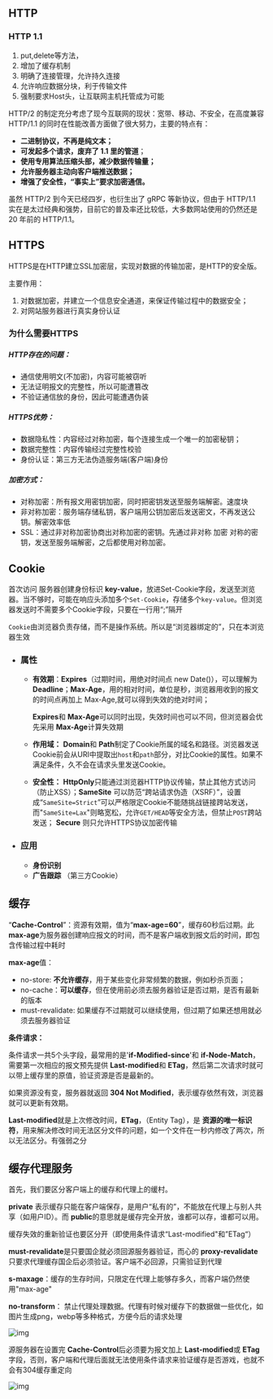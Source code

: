 

## HTTP

### HTTP 1.1

1. put,delete等方法，
2. 增加了缓存机制
3. 明确了连接管理，允许持久连接
4. 允许响应数据分块，利于传输文件
5. 强制要求Host头，让互联网主机托管成为可能



HTTP/2 的制定充分考虑了现今互联网的现状：宽带、移动、不安全，在高度兼容 HTTP/1.1 的同时在性能改善方面做了很大努力，主要的特点有：

- **二进制协议，不再是纯文本；**
- **可发起多个请求，废弃了 1.1 里的管道**；
- **使用专用算法压缩头部，减少数据传输量；**
- **允许服务器主动向客户端推送数据；**
- **增强了安全性，“事实上”要求加密通信。**

虽然 HTTP/2 到今天已经四岁，也衍生出了 gRPC 等新协议，但由于 HTTP/1.1 实在是太过经典和强势，目前它的普及率还比较低，大多数网站使用的仍然还是 20 年前的 HTTP/1.1。





























## HTTPS

HTTPS是在HTTP建立SSL加密层，实现对数据的传输加密，是HTTP的安全版。

主要作用：

1. 对数据加密，并建立一个信息安全通道，来保证传输过程中的数据安全；
2. 对网站服务器进行真实身份认证



### 为什么需要HTTPS

##### HTTP存在的问题：

- 通信使用明文(不加密)，内容可能被窃听
- 无法证明报文的完整性，所以可能遭篡改
- 不验证通信放的身份，因此可能遭遇伪装



##### HTTPS优势：

- 数据隐私性：内容经过对称加密，每个连接生成一个唯一的加密秘钥；
- 数据完整性：内容传输经过完整性校验
- 身份认证：第三方无法伪造服务端(客户端)身份

##### 加密方式：

- 对称加密：所有报文用密钥加密，同时把密钥发送至服务端解密。速度块
- 非对称加密：服务端存储私钥，客户端用公钥加密后发送密文，不再发送公钥。解密效率低
- SSL：通过非对称加密协商出对称加密的密钥。先通过非对称 加密 对称的密钥，发送至服务端解密，之后都使用对称加密。



## Cookie

首次访问 服务器创建身份标识  **key-value**，放进Set-Cookie字段，发送至浏览器。当不够时，可能在响应头添加多个`Set-Cookie`，存储多个`key-value`。但浏览器发送时不需要多个Cookie字段，只要在一行用“;”隔开

`Cookie`由浏览器负责存储，而不是操作系统。所以是“浏览器绑定的”，只在本浏览器生效

- ### **属性**

  - **有效期**：**Expires**（过期时间，用绝对时间点 new Date()），可以理解为 **Deadline**；**Max-Age**，用的相对时间，单位是秒，浏览器用收到的报文的时间点再加上 Max-Age,就可以得到失效的绝对时间；

    **Expires**和 **Max-Age**可以同时出现，失效时间也可以不同，但浏览器会优先采用 **Max-Age**计算失效期

  - **作用域：** **Domain**和 **Path**制定了Cookie所属的域名和路径。浏览器发送Cookie前会从URI中提取出`host`和`path`部分，对比Cookie的属性。如果不满足条件，久不会在请求头里发送Cookie。

  - **安全性：** **HttpOnly**只能通过浏览器HTTP协议传输，禁止其他方式访问（防止XSS）；**SameSite** 可以防范“跨站请求伪造（XSRF）”，设置成“`SameSite=Strict`”可以严格限定Cookie不能随挑战链接跨站发送，而"`SameSite=Lax`"则略宽松，允许`GET/HEAD`等安全方法，但禁止`POST`跨站发送； **Secure** 则只允许HTTPS协议加密传输

- ### 应用

  - **身份识别**
  - **广告跟踪** （第三方Cookie）

## 缓存

“**Cache-Control**”：资源有效期，值为“**max-age=60**”，缓存60秒后过期。此 **max-age**为服务器创建响应报文的时间，而不是客户端收到报文后的时间，即包含传输过程中耗时

**max-age**值：

- no-store: **不允许缓存**，用于某些变化非常频繁的数据，例如秒杀页面；
- no-cache：**可以缓存**，但在使用前必须去服务器验证是否过期，是否有最新的版本
- must-revalidate: 如果缓存不过期就可以继续使用，但过期了如果还想用就必须去服务器验证

**条件请求：**

​	条件请求一共5个头字段，最常用的是'**if-Modified-since**'和 **if-Node-Match**，需要第一次相应的报文预先提供 **Last-modified**和 **ETag**，然后第二次请求时就可以带上缓存里的原值，验证资源是否是最新的。

如果资源没有变，服务器就返回 **304 Not Modified**，表示缓存依然有效，浏览器就可以更新有效期。

**Last-modified**就是上次修改时间，**ETag**，（Entity Tag），是 **资源的唯一标识符**，用来解决修改时间无法区分文件的问题，如一个文件在一秒内修改了两次，所以无法区分。有强弱之分



## 缓存代理服务

首先，我们要区分客户端上的缓存和代理上的缓村。

**private** 表示缓存只能在客户端保存，是用户“私有的”，不能放在代理上与别人共享（如用户ID）。而 **public**的意思就是缓存完全开放，谁都可以存，谁都可以用。

缓存失效的重新验证也要区分开（即使用条件请求“Last-modified"和”ETag“）

​	**must-revalidate**是只要国企就必须回源服务器验证，而心的 **proxy-revalidate**只要求代理缓存国企后必须验证。客户端不必回源，只需验证到代理

**s-maxage**：缓存的生存时间，只限定在代理上能够存多久，而客户端仍然使用"max-age"

**no-transform**： 禁止代理处理数据。代理有时候对缓存下的数据做一些优化，如图片生成png，webp等多种格式，方便今后的请求处理



![img](https://static001.geekbang.org/resource/image/09/35/09266657fa61d0d1a720ae3360fe9535.png)



源服务器在设置完 **Cache-Control**后必须要为报文加上 **Last-modified**或 **ETag**字段，否则，客户端和代理后面就无法使用条件请求来验证缓存是否游戏，也就不会有304缓存重定向

![img](https://static001.geekbang.org/resource/image/47/92/47c1a69c800439e478c7a4ed40b8b992.png)





